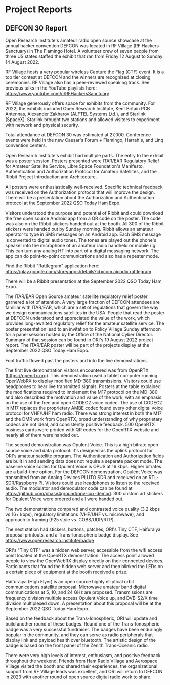 # Project Reports

## DEFCON 30 Report

Open Research Institute's amateur radio open source showcase at the annual hacker convention DEFCON was located in RF Village (RF Hackers Sanctuary) in The Flamingo Hotel. A volunteer crew of seven people from three US states staffed the exhibit that ran from Friday 12 August to Sunday 14 August 2022. 

RF Village hosts a very popular wireless Capture the Flag (CTF) event. It is a top tier contest at DEFCON and the winners are recognized at closing ceremonies. RF Village also has a peer-reviewed speaking track. See previous talks in the YouTube playlists here: https://www.youtube.com/c/RFHackersSanctuary

RF Village generously offers space for exhibits from the community. For 2022, the exhibits included Open Research Institute, Kent Britain PCB Antennas, Alexander Zakharov (ALFTEL Systems Ltd.), and Starlink (SpaceX). Starlink brought two stations and allowed visitors to experiment with network and physical security. 

Total attendance at DEFCON 30 was estimated at 27,000. Conference events were held in the new Caesar's Forum + Flamingo, Harrah's, and Linq convention centers.

Open Research Institute's exhibit had multiple parts. The entry to the exhibit was a poster session. Posters presented were ITAR/EAR Regulatory Relief for Amateur Satellite Service, Libre Space Foundation's Manifesto, Authentication and Authorization Protocol for Amateur Satellites, and the Ribbit Project Introduction and Architecture. 

All posters were enthusiastically well-received. Specific technical feedback was received on the Authorization protocol that will improve the design. There will be a presentation about the Authorization and Authentication protocol at the September 2022 QSO Today Ham Expo. 

Visitors understood the purpose and potential of Ribbit and could download the free open source Android app from a QR code on the poster. The code was also on the Ribbit stickers handed out at the booth. All 300 of the Ribbit stickers were handed out by Sunday morning. Ribbit allows an amateur operator to type in SMS messages on an Android app. Each SMS message is converted to digital audio tones. The tones are played out the phone's speaker into the microphone of an amateur radio handheld or mobile rig. This can turn any analog HT into part of a digital messaging network. The app can do point-to-point communications and also has a repeater mode. 

Find the Ribbit "Rattlegram" application here: https://play.google.com/store/apps/details?id=com.aicodix.rattlegram

There will be a Ribbit presentation at the September 2022 QSO Today Ham Expo. 

The ITAR/EAR Open Source amateur satellite regulatory relief poster garnered a lot of attention. A very large fraction of DEFCON attendees are familiar with ITAR/EAR, which are a set of regulations that govern the way we design communications satellites in the USA. People that read the poster at DEFCON understood and appreciated the value of the work, which provides long-awaited regulatory relief for the amateur satellite service. The poster presentation lead to an invitation to Policy Village Sunday afternoon for a panel session hosted by the Office of the National Cyber Director. Summary of that session can be found in ORI's 19 August 2022 project report. The ITAR/EAR poster will be part of the projects display at the September 2022 QSO Today Ham Expo. 

Foot traffic flowed past the posters and into the live demonstrations.

The first live demonstration visitors encountered was from OpenRTX (https://openrtx.org). This demonstration used a tablet computer running OpenWebRX to display modified MD-380 transmissions. Visitors could use headphones to hear live transmitted signals. Posters at the table explained the modifications required to implement the M17 protocol on the MD-380 and also described the motivation and value of the work, with an emphasis on the use of the free and open CODEC2 voice codec. The use of CODEC2 in M17 replaces the proprietary AMBE codec found every other digital voice protocol for VHF/UHF ham radio. There was strong interest in both the M17 and the DMR work from OpenRTX, broad understanding of why proprietary codecs are not ideal, and consistently positive feedback. 500 OpenRTX business cards were printed with QR codes for the OpenRTX website and nearly all of them were handed out. 

The second demonstration was Opulent Voice. This is a high bitrate open source voice and data protocol. It's designed as the uplink protocol for ORI's amateur satellite program. The Authentication and Authorization fields are built in and sending data does not require a separate packet mode. The baseline voice codec for Opulent Voice is OPUS at 16 kbps. Higher bitrates are a build-time option. For the DEFCON demonstration, Opulent Voice was transmitted from an Analog Devices PLUTO SDR and received on an RTL-SDR/Raspberry Pi. Visitors could use headphones to listen to the received audio. The modulator and demodulator code can be found at https://github.com/phase4ground/opv-cxx-demod. 300 custom art stickers for Opulent Voice were ordered and all were handed out. 

The two demonstrations compared and contrasted voice quality (3.2 kbps vs 16+ kbps), regulatory limitations (VHF/UHF vs. microwave), and approach to framing (P25 style vs. COBS/UDP/RTP).


The next station had stickers, buttons, patches, ORI's Tiny CTF, Haifuraiya proposal printouts, and a Trans-Ionospheric badge display. See https://www.openresearch.institute/badge 

ORI's "Tiny CTF" was a hidden web server, accessible from the wifi access point located at the OpenRTX demonstration. The access point allowed people to view the OpenWebRX display directly on their connected devices. Participants that found the hidden web server and then blinked the LEDs on a certain piece of equipment at the booth received a prize.

Haifuraiya (High Flyer) is an open source highly elliptical orbit communications satellite proposal. Microwave amateur band digital communications at 5, 10, and 24 GHz are proposed. Transmissions are frequency division multiple access Opulent Voice up, and DVB-S2/X time division multiplexed down. A presentation about this proposal will be at the September 2022 QSO Today Ham Expo.

Based on the feedback about the Trans-Ionospheric, ORI will update and build another round of these badges. Round one of the Trans-Ionospheric badge was a very successful fundraiser. The badges have been enduringly popular in the community, and they can serve as radio peripherals that display link and payload health over bluetooth. The artistic design of the badge is based on the front panel of the Zenith Trans-Oceanic radio. 

There were very high levels of interest, enthusiasm, and positive feedback throughout the weekend. Friends from Ham Radio Village and Aerospace Village visited the booth and shared their experiences, the organizational support from RF Village leads was excellent, and ORI will return to DEFCON in 2023 with another round of open source digital radio work to share. 
